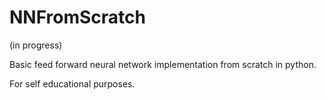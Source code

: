 # NNFromScratch
(in progress)

Basic feed forward neural network implementation from scratch in python.

For self educational purposes.


